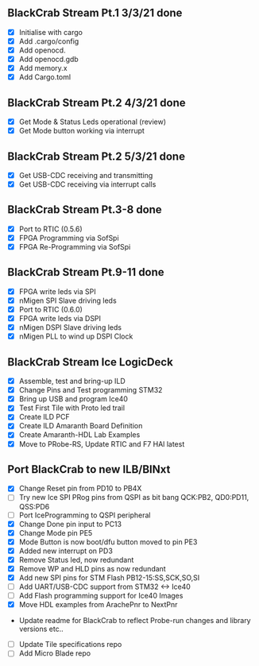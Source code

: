 ## BlackCrab Stream Pt.1 3/3/21 done
- [x] Initialise with cargo
- [x] Add .cargo/config
- [x] Add openocd.
- [x] Add openocd.gdb
- [x] Add memory.x
- [x] Add Cargo.toml
## BlackCrab Stream Pt.2 4/3/21 done
- [x] Get Mode & Status Leds operational (review)
- [x] Get Mode button working via interrupt
## BlackCrab Stream Pt.2 5/3/21 done
- [x] Get USB-CDC receiving and transmitting
- [x] Get USB-CDC receiving via interrupt calls
## BlackCrab Stream Pt.3-8 done
- [x] Port to RTIC (0.5.6)
- [x] FPGA Programming via SofSpi
- [x] FPGA Re-Programming via SofSpi
## BlackCrab Stream Pt.9-11 done
- [x] FPGA write leds via SPI
- [x] nMigen SPI Slave driving leds
- [x] Port to RTIC (0.6.0)
- [x] FPGA write leds via DSPI
- [x] nMigen DSPI Slave driving leds
- [x] nMigen PLL to wind up DSPI Clock
## BlackCrab Stream Ice LogicDeck
- [x] Assemble, test and bring-up ILD
- [x] Change Pins and Test programming STM32
- [x] Bring up USB and program Ice40
- [x] Test First Tile with Proto led trail
- [x] Create ILD PCF
- [x] Create ILD Amaranth Board Definition
- [x] Create Amaranth-HDL Lab Examples 
- [x] Move to PRobe-RS, Update RTIC and F7 HAl latest 
## Port BlackCrab to new ILB/BINxt
- [x] Change Reset pin from PD10 to PB4X
- [ ] Try new Ice SPI PRog pins from QSPI as bit bang QCK:PB2, QD0:PD11, QSS:PD6
- [ ] Port IceProgramming to QSPI peripheral
- [x] Change Done pin input to PC13
- [x] Change Mode pin PE5
- [x] Mode Button is now boot/dfu button moved to pin PE3
- [x] Added new  interrupt on PD3 
- [x] Remove Status led, now redundant
- [x] Remove WP and HLD pins as now redundant
- [x] Add new SPI pins for STM Flash PB12-15:SS,SCK,SO,SI
- [ ] Add UART/USB-CDC support from STM32 <-> Ice40
- [ ] Add Flash programming support for Ice40 Images
- [x] Move HDL examples from ArachePnr to NextPnr
- Update readme for BlackCrab to reflect Probe-run changes and library versions etc..
- [ ] Update Tile specifications repo
- [ ] Add Micro Blade repo
